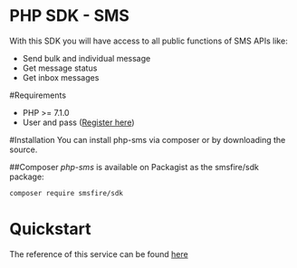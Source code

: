 # PHP SDK - SMS
With this SDK you will have access to all public functions of SMS APIs like:
- Send bulk and individual message
- Get message status
- Get inbox messages


#Requirements
- PHP >= 7.1.0
- User and pass (<a href="https://smsfire.com.br" target="_blank">Register here</a>)

#Installation
You can install php-sms via composer or by downloading the source.

##Composer
*php-sms* is available on Packagist as the smsfire/sdk package:
```composer
composer require smsfire/sdk
```

# Quickstart
The reference of this service can be found <a href="https://docs.smsfire.com.br/apis-sms" target="_blank">here</a>
